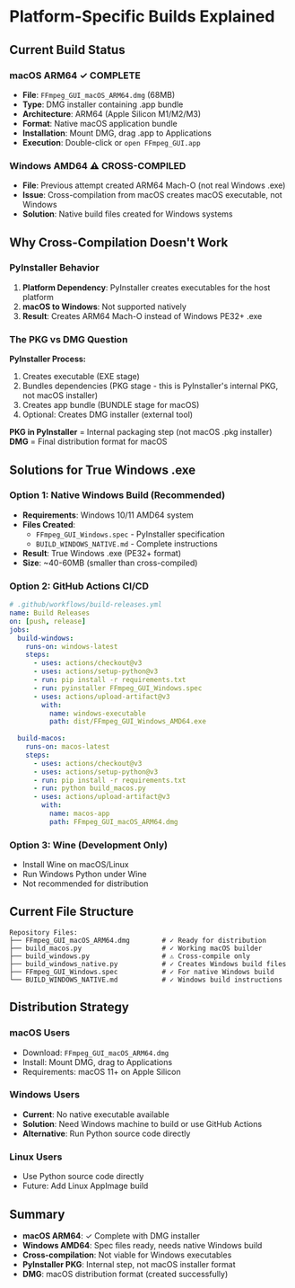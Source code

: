 # Platform-Specific Builds Explained

## Current Build Status

### macOS ARM64 ✓ COMPLETE
- **File**: `FFmpeg_GUI_macOS_ARM64.dmg` (68MB)
- **Type**: DMG installer containing .app bundle
- **Architecture**: ARM64 (Apple Silicon M1/M2/M3)
- **Format**: Native macOS application bundle
- **Installation**: Mount DMG, drag .app to Applications
- **Execution**: Double-click or `open FFmpeg_GUI.app`

### Windows AMD64 ⚠️ CROSS-COMPILED
- **File**: Previous attempt created ARM64 Mach-O (not real Windows .exe)
- **Issue**: Cross-compilation from macOS creates macOS executable, not Windows
- **Solution**: Native build files created for Windows systems

## Why Cross-Compilation Doesn't Work

### PyInstaller Behavior
1. **Platform Dependency**: PyInstaller creates executables for the host platform
2. **macOS to Windows**: Not supported natively
3. **Result**: Creates ARM64 Mach-O instead of Windows PE32+ .exe

### The PKG vs DMG Question

**PyInstaller Process:**
1. Creates executable (EXE stage)
2. Bundles dependencies (PKG stage - this is PyInstaller's internal PKG, not macOS installer)
3. Creates app bundle (BUNDLE stage for macOS)
4. Optional: Creates DMG installer (external tool)

**PKG in PyInstaller** = Internal packaging step (not macOS .pkg installer)
**DMG** = Final distribution format for macOS

## Solutions for True Windows .exe

### Option 1: Native Windows Build (Recommended)
- **Requirements**: Windows 10/11 AMD64 system
- **Files Created**: 
  - `FFmpeg_GUI_Windows.spec` - PyInstaller specification
  - `BUILD_WINDOWS_NATIVE.md` - Complete instructions
- **Result**: True Windows .exe (PE32+ format)
- **Size**: ~40-60MB (smaller than cross-compiled)

### Option 2: GitHub Actions CI/CD
```yaml
# .github/workflows/build-releases.yml
name: Build Releases
on: [push, release]
jobs:
  build-windows:
    runs-on: windows-latest
    steps:
      - uses: actions/checkout@v3
      - uses: actions/setup-python@v3
      - run: pip install -r requirements.txt  
      - run: pyinstaller FFmpeg_GUI_Windows.spec
      - uses: actions/upload-artifact@v3
        with:
          name: windows-executable
          path: dist/FFmpeg_GUI_Windows_AMD64.exe
  
  build-macos:
    runs-on: macos-latest
    steps:
      - uses: actions/checkout@v3
      - uses: actions/setup-python@v3
      - run: pip install -r requirements.txt
      - run: python build_macos.py
      - uses: actions/upload-artifact@v3
        with:
          name: macos-app
          path: FFmpeg_GUI_macOS_ARM64.dmg
```

### Option 3: Wine (Development Only)
- Install Wine on macOS/Linux
- Run Windows Python under Wine
- Not recommended for distribution

## Current File Structure

```
Repository Files:
├── FFmpeg_GUI_macOS_ARM64.dmg        # ✓ Ready for distribution
├── build_macos.py                    # ✓ Working macOS builder
├── build_windows.py                  # ⚠️ Cross-compile only
├── build_windows_native.py           # ✓ Creates Windows build files
├── FFmpeg_GUI_Windows.spec           # ✓ For native Windows build
└── BUILD_WINDOWS_NATIVE.md           # ✓ Windows build instructions
```

## Distribution Strategy

### macOS Users
- Download: `FFmpeg_GUI_macOS_ARM64.dmg`
- Install: Mount DMG, drag to Applications
- Requirements: macOS 11+ on Apple Silicon

### Windows Users  
- **Current**: No native executable available
- **Solution**: Need Windows machine to build or use GitHub Actions
- **Alternative**: Run Python source code directly

### Linux Users
- Use Python source code directly
- Future: Add Linux AppImage build

## Summary

- **macOS ARM64**: ✓ Complete with DMG installer
- **Windows AMD64**: Spec files ready, needs native Windows build
- **Cross-compilation**: Not viable for Windows executables
- **PyInstaller PKG**: Internal step, not macOS installer format
- **DMG**: macOS distribution format (created successfully)